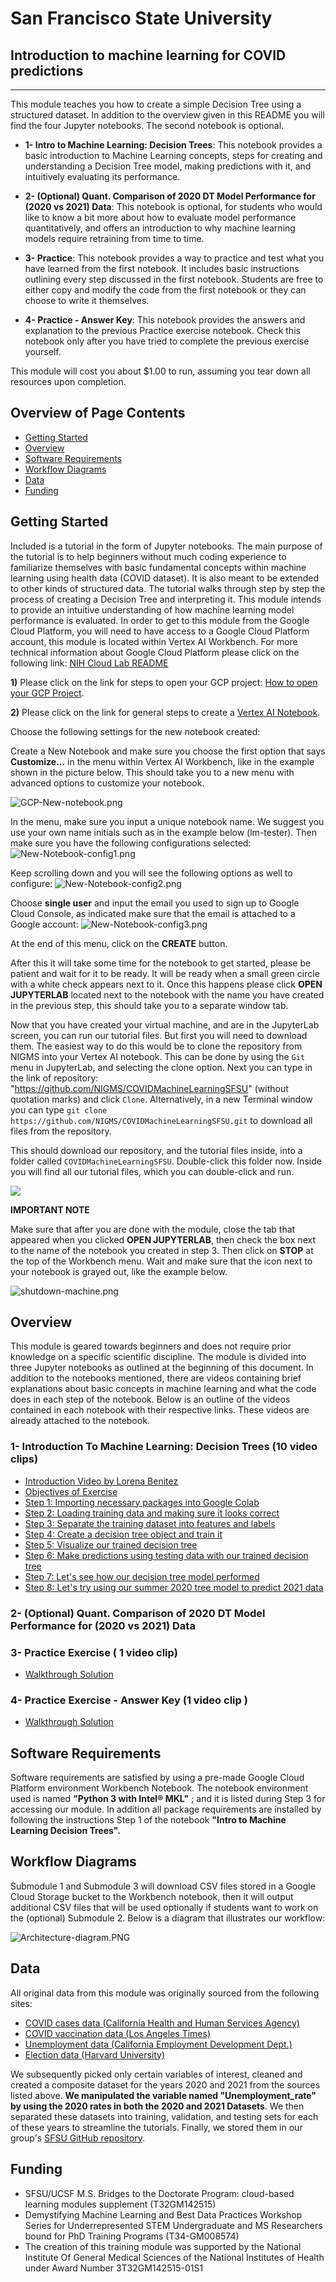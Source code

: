 
# San Francisco State University   
## Introduction to machine learning for COVID predictions
---------------------------------
This module teaches you how to create a simple Decision Tree using a structured dataset. In addition to the overview given in this README you will find the four Jupyter notebooks. The second notebook is optional.
- **1- Intro to Machine Learning: Decision Trees**: This notebook provides a basic introduction to Machine Learning concepts, steps for creating and understanding a Decision Tree model, making predictions with it, and intuitively evaluating its performance. 

- **2- (Optional) Quant. Comparison of 2020 DT Model Performance for (2020 vs 2021) Data**: This notebook is optional, for students who would like to know a bit more about how to evaluate model performance quantitatively, and offers an introduction to why machine learning models require retraining from time to time. 

- **3- Practice**: This notebook provides a way to practice and test what you have learned from the first notebook. It includes basic instructions outlining every step discussed in the first notebook. Students are free to either copy and modify the code from the first notebook or they can choose to write it themselves.

- **4- Practice - Answer Key**: This notebook provides the answers and explanation to the previous Practice exercise notebook. Check this notebook only after you have tried to complete the previous exercise yourself. 

This module will cost you about $1.00 to run, assuming you tear down all resources upon completion.

## Overview of Page Contents

+ [Getting Started](#getting-started)
+ [Overview](#overview)
+ [Software Requirements](#software-requirements)
+ [Workflow Diagrams](#workflow-diagrams)
+ [Data](#data)
+ [Funding](#funding)

## **Getting Started**

Included is a tutorial in the form of Jupyter notebooks. The main purpose of the tutorial is to help beginners without much coding experience to familiarize themselves with basic fundamental concepts within machine learning using health data (COVID dataset). It is also meant to be extended to other kinds of structured data. The tutorial walks through step by step the process of creating a Decision Tree and interpreting it. This module intends to provide an intuitive understanding of how machine learning model performance is evaluated. In order to get to this module from the Google Cloud Platform, you will need to have access to a Google Cloud Platform account, this module is located within Vertex AI Workbench. For more technical information about Google Cloud Platform please click on the following link: [NIH Cloud Lab README](https://github.com/STRIDES/NIHCloudLabGCP)

**1)** Please click on the link for steps to open your GCP project: [How to open your GCP Project](https://github.com/STRIDES/NIHCloudLabGCP/blob/main/docs/open_GCP_project.md).

**2)** Please click on the link for general steps to create a [Vertex AI Notebook](https://github.com/STRIDES/NIHCloudLabGCP/blob/main/docs/vertexai.md).

Choose the following settings for the new notebook created: 

Create a New Notebook and make sure you choose the first option that says **Customize...** in the menu within Vertex AI Workbench, like in the example shown in the picture below. This should take you to a new menu with advanced options to customize your notebook.

![GCP-New-notebook.png](images/GCP-New-notebook.png)

   
In the menu, make sure you input a unique notebook name. We suggest you use your own name initials such as in the example below (lm-tester). Then make sure you have the following configurations selected:
![New-Notebook-config1.png](images/New-Notebook-config1.png)
   
Keep scrolling down and you will see the following options as well to configure:
![New-Notebook-config2.png](images/New-Notebook-config2.png)
   
Choose **single user** and input the email you used to sign up to Google Cloud Console, as indicated make sure that the email is attached to a Google account:
![New-Notebook-config3.png](images/New-Notebook-config3.png)
   
At the end of this menu, click on the **CREATE** button.
   
After this it will take some time for the notebook to get started, please be patient and wait for it to be ready. It will be ready when a small green circle with a white check appears next to it. Once this happens please click **OPEN JUPYTERLAB** located next to the notebook with the name you have created in the previous step, this should take you to a separate window tab.
   
Now that you have created your virtual machine, and are in the JupyterLab screen, you can run our tutorial files. But first you will need to download them.
The easiest way to do this would be to clone the repository from NIGMS into your Vertex AI notebook. This can be done by using the `Git` menu in JupyterLab, and selecting the clone option. 
Next you can type in the link of repository: "https://github.com/NIGMS/COVIDMachineLearningSFSU" (without quotation marks) and click `Clone`. Alternatively, in a new Terminal window you can type `git clone https://github.com/NIGMS/COVIDMachineLearningSFSU.git` to download all files from the repository.

This should download our repository, and the tutorial files inside, into a folder called `COVIDMachineLearningSFSU`. Double-click this folder now. Inside you will find all our tutorial files, which you can double-click and run.

![](images/Clone-a-Repository.png)


**IMPORTANT NOTE** 

Make sure that after you are done with the module, close the tab that appeared when you clicked **OPEN JUPYTERLAB**, then check the box next to the name of the notebook you created in step 3. Then click on **STOP** at the top of the Workbench menu. Wait and make sure that the icon next to your notebook is grayed out, like the example below.

![shutdown-machine.png](images/Shutdown-machine.png)

## **Overview** 

This module is geared towards beginners and does not require prior knowledge on a specific scientific discipline. The module is divided into three Jupyter notebooks as outlined at the beginning of this document. In addition to the notebooks mentioned, there are videos containing brief explanations about basic concepts in machine learning and what the code does in each step of the notebook. Below is an outline of the videos contained in each notebook with their respective links. These videos are already attached to the notebook.

### 1- Introduction To Machine Learning: Decision Trees (10 video clips)

- [Introduction Video by Lorena Benitez](https://youtu.be/e3tGQykFC5M)
- [Objectives of Exercise](https://youtu.be/_kAjJ8rJwfU)
- [Step 1: Importing necessary packages into Google Colab](https://youtu.be/jPIQbpdTkbM)
- [Step 2: Loading training data and making sure it looks correct](https://youtu.be/z9dcLYg65uk)
- [Step 3: Separate the training dataset into features and labels](https://youtu.be/qh8C0QRECWU)
- [Step 4: Create a decision tree object and train it](https://youtu.be/M6gY_JywOys)
- [Step 5: Visualize our trained decision tree](https://youtu.be/cFk6vmfU48w)
- [Step 6: Make predictions using testing data with our trained decision tree](https://youtu.be/LtD93dB5JzU)
- [Step 7: Let's see how our decision tree model performed](https://youtu.be/0VK4sLz2wrc)
- [Step 8: Let's try using our summer 2020 tree model to predict 2021 data](https://youtu.be/2r3ZpwM6xDQ)

### 2-  (Optional) Quant. Comparison of 2020 DT Model Performance for (2020 vs 2021) Data

### 3-  Practice Exercise ( 1 video clip)
- [Walkthrough Solution](https://youtu.be/eHI4wMjSGuU)
### 4- Practice Exercise - Answer Key (1 video clip )
- [Walkthrough Solution](https://youtu.be/eHI4wMjSGuU)


## **Software Requirements**

Software requirements are satisfied by using a pre-made Google Cloud Platform environment Workbench Notebook. The notebook environment used is named **"Python 3 with Intel® MKL"** ; and it is listed during Step 3 for accessing our module. In addition all package requirements are installed by following the instructions Step 1 of the notebook **"Intro to Machine Learning Decision Trees".**
    
## **Workflow Diagrams**

Submodule 1 and Submodule 3 will download CSV files stored in a Google Cloud Storage bucket to the Workbench notebook, then it will output additional CSV files that will be used optionally if students want to work on the (optional) Submodule 2. Below is a diagram that illustrates our workflow:

![Architecture-diagram.PNG](images/Architecture-diagram.PNG)

## **Data** 
All original data from this module was originally sourced from the following sites: 

- [COVID cases data (California Health and Human Services Agency)](https://data.chhs.ca.gov/dataset/covid-19-time-series-metrics-by-county-and-state/resource/046cdd2b-31e5-4d34-9ed3-b48cdbc4be7a)
- [COVID vaccination data (Los Angeles Times)](https://github.com/datadesk/california-coronavirus-data)
- [Unemployment data (California Employment Development Dept.)](https://data.edd.ca.gov/Labor-Force-and-Unemployment-Rates/Local-Area-Unemployment-StatisticsdecisionLAUS-/e6gw-gvii)
- [Election data (Harvard University)](https://dataverse.harvard.edu/dataset.xhtml?persistentId=doi:10.7910/DVN/VOQCHQ)

We subsequently picked only certain variables of interest, cleaned and created a composite dataset for the years 2020 and 2021 from the sources listed above. **We manipulated the variable named "Unemployment_rate" by using the 2020 rates in both the 2020 and 2021 Datasets**. We then separated these datasets into training, validation, and testing sets for each of these years to streamline the tutorials. Finally, we stored them in our group's [SFSU GitHub repository](https://github.com/MarcMachineLearning/Introduction-to-Machine-Learning/tree/main/Datasets). 

## **Funding**

- SFSU/UCSF M.S. Bridges to the Doctorate Program: cloud-based learning modules supplement (T32GM142515)
- Demystifying Machine Learning and Best Data Practices Workshop Series for Underrepresented STEM Undergraduate and MS Researchers bound for PhD Training Programs (T34-GM008574)
- The creation of this training module was supported by the National Institute Of General Medical Sciences of the National Institutes of Health under Award Number 3T32GM142515-01S1
